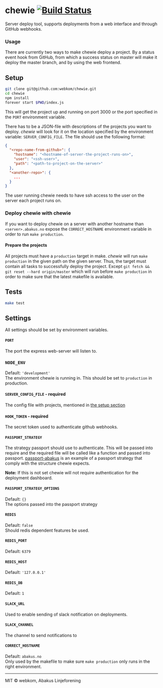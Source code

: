 # chewie [![Build Status](https://ci.abakus.no/api/badges/webkom/chewie/status.svg)](https://ci.abakus.no/webkom/chewie)
Server deploy tool, supports deployments from a web interface and through GitHub webhooks.

### Usage
There are currently two ways to make chewie deploy a project. By a status event hook
from GitHub, from which a success status on master will make it deploy the master
branch, and by using the web frontend.

## Setup
```bash
git clone git@github.com:webkom/chewie.git
cd chewie
npm install
forever start $PWD/index.js
```
This will get the project up and running on port 3000 or the port specified in the `PORT` environment variable.

There has to be a JSON-file with descriptions of the projects you want to deploy.
*chewie* will look for it on the location specified by the environment variable:
`SERVER_CONFIG_FILE`. The file should use the following format:

```json
{
  "<repo-name-from-github>": {
    "hostname": "<hostname-of-server-the-project-runs-on>",
    "user": "<ssh-user>",
    "path": "<path-to-project-on-the-server>"
  },
  "<another-repo>": {
    ...
  }
}
```

The user running chewie needs to have ssh access to the user on the server each project runs on.

### Deploy chewie with chewie
If you want to deploy chewie on a server with another hostname than `<server>.abakus.no` expose
the `CORRECT_HOSTNAME` environment variable in order to run `make production`.

#### Prepare the projects
All projects must have a `production` target in make. *chewie* will run
`make production` in the given path on the given server. Thus, the target
must contain all tasks to successfully deploy the project. Except
`git fetch && git reset --hard origin/master` which will run before
`make production` in order to make sure that the latest makefile is available.

## Tests
```bash
make test
```

## Settings
All settings should be set by environment variables.

#### `PORT`
The port the express web-server will listen to.

### `NODE_ENV`
Default: `'development'`  
The environment chewie is running in. This should be set to `production` in production.

#### `SERVER_CONFIG_FILE` - required
The config file with projects, mentioned in [the setup section](#setup)

#### `HOOK_TOKEN` - required
The secret token used to authenticate github webhooks.

#### `PASSPORT_STRATEGY`
The strategy passport should use to authenticate. This will be passed into require and the required file will be called like a function and passed into passport. [passport-abakus](https://github.com/webkom/passport-abakus) is an example of a passport strategy that comply with the structure chewie expects.

**Note:** If this is not set chewie will not require authentication for the deployment dashboard.

#### `PASSPORT_STRATEGY_OPTIONS`
Default: `{}`  
The options passed into the passport strategy

#### `REDIS`
Default: `false`  
Should redis dependent features be used.

#### `REDIS_PORT`
Default: `6379`

#### `REDIS_HOST`
Default: `'127.0.0.1'`

#### `REDIS_DB`
Default: `1`

#### `SLACK_URL`
Used to enable sending of slack notification on deployments.

#### `SLACK_CHANNEL`
The channel to send notifications to

#### `CORRECT_HOSTNAME`
Default: `abakus.no`  
Only used by the makefile to make sure `make production` only runs in the right environment.



--------
MIT © webkom, Abakus Linjeforening
